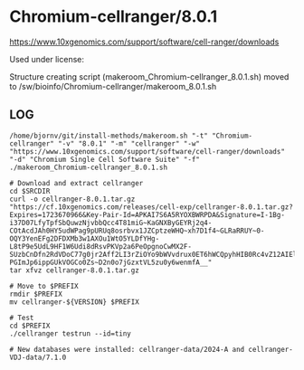 Chromium-cellranger/8.0.1
========================

<https://www.10xgenomics.com/support/software/cell-ranger/downloads>

Used under license:



Structure creating script (makeroom_Chromium-cellranger_8.0.1.sh) moved to /sw/bioinfo/Chromium-cellranger/makeroom_8.0.1.sh

LOG
---

    /home/bjornv/git/install-methods/makeroom.sh "-t" "Chromium-cellranger" "-v" "8.0.1" "-m" "cellranger" "-w" "https://www.10xgenomics.com/support/software/cell-ranger/downloads" "-d" "Chromium Single Cell Software Suite" "-f"
    ./makeroom_Chromium-cellranger_8.0.1.sh

    # Download and extract cellranger
    cd $SRCDIR
    curl -o cellranger-8.0.1.tar.gz "https://cf.10xgenomics.com/releases/cell-exp/cellranger-8.0.1.tar.gz?Expires=1723670966&Key-Pair-Id=APKAI7S6A5RYOXBWRPDA&Signature=I-1Bg-i37D07LfyTpfSbQuwzNjvbbQcc4T81miG~KaGNXByGEYRj2q4-COtAcdJAh0HY5udWPag9pURUq8osrbvx1JZCptzeWHQ~xh7D1f4~GLRaRRUY~0-OQY3YenEFg2DFDXMb3w1AXOu1WtO5YLDfYHg-L8tP9e5UdL9HF1W6Udi8dRsvPKVp2a6PeOpgnoCwMX2F-SUzbCnDfn2RdVDoC77g0jr2Aff2LI3rZiOYo9bWVvdrux0ET6hWCQpyhHIB0Rc4vZ12AIEl8zw6A2rW8RMQRN6OLoh1P1-PGImJp6ippGUkVOGCo0Zs~D2n0o7jGzxtVL5zu0y6wenmfA__"
    tar xfvz cellranger-8.0.1.tar.gz

    # Move to $PREFIX
    rmdir $PREFIX
    mv cellranger-${VERSION} $PREFIX

    # Test
    cd $PREFIX
    ./cellranger testrun --id=tiny

    # New databases were installed: cellranger-data/2024-A and cellranger-VDJ-data/7.1.0

